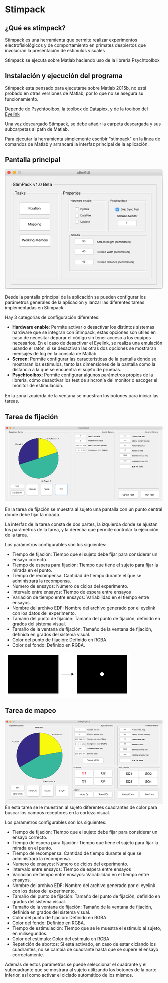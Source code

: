 # Stimpack

## ¿Qué es stimpack?

Stimpack es una herramienta que permite realizar experimentos electrofisiológicos y de comportamiento en primates despiertos que involucran la presentación de estímulos visuales

Stimpack se ejecuta sobre Matlab haciendo uso de la librería Psychtoolbox

## Instalación y ejecución del programa

Stimpack esta pensado para ejecutarse sobre Matlab 2015b, no está probado en otras versiones de Matlab, por lo que no se asegura su funcionamiento.

Depende de  [Psychtoolbox](http://psychtoolbox.org/), la toolbox de [Datapixx](http://vpixx.com/products/tools-for-mri/visual-testing-software/toolbox/), y de la toolbox del [Eyelink](https://es.mathworks.com/matlabcentral/fileexchange/3176-eyelink-toolbox)

Una vez descargado Stimpack, se debe añadir la carpeta descargada y sus subcarpetas al path de Matlab.

Para ejecutar la herramienta simplemente escribir "stimpack" en la linea de comandos de Matlab y arrancará la interfaz principal de la aplicación.

## Pantalla principal

![Interfaz principal de la aplicación](https://github.com/Shiul93/stimpack/blob/master/docs/latex/figures/main_gui.png?raw=true)

Desde la pantalla principal de la aplicación se pueden configurar los parámetros generales de la aplicación y lanzar las diferentes tareas implementadas en Stimpack.

Hay 3 categorías de configuración diferentes:

- **Hardware enable**: Permite activar o desactivar los distintos sistemas hardware que se integran con Stimpack, estas opciones son útiles en caso de necesitar depurar el código sin tener acceso a los equipos necesarios. En el caso de desactivar el Eyelink, se realiza una emulación usando el ratón, si se desactivan las otras dos opciones se mostraran mensajes de log en la consola de Matlab.
- **Screen**: Permite configurar las características de la pantalla donde se mostraran los estímulos, tanto las dimensiones de la pantalla como la distancia a la que se encuentra el sujeto de pruebas.
- **Psychtoolbox**: Permite configurar algunos parámetros propios de la librería, cómo desactivar los test de sincronía del monitor o escoger el monitor de estimulación.

En la zona izquierda de la ventana se muestran los botones para iniciar las tareas.

## Tarea de fijación

![Interfaz de la tarea de fijación](https://github.com/Shiul93/stimpack/blob/master/docs/latex/figures/fixation_gui.png?raw=true)

En la tarea de fijación se muestra al sujeto una pantalla con un  punto central donde debe fijar la mirada.

La interfaz de la tarea consta de dos partes, la izquierda donde se ajustan los parámetros de la tarea, y la derecha que permite controlar la ejecución de la tarea.

Los parámetros configurables son los siguientes:

- Tiempo de fijación: Tiempo que el sujeto debe fijar para considerar un ensayo correcto.
- Tiempo de espera para fijación: Tiempo que tiene el sujeto para fijar la mirada en el punto.
- Tiempo de recompensa: Cantidad de tiempo durante el que se administrará la recompensa.
- Numero de ensayos: Número de ciclos del experimento.
- Intervalo entre ensayos: Tiempo de espera entre ensayos
- Variación de tiempo entre ensayos: Variabilidad en el tiempo entre ensayos.
- Nombre del archivo EDF: Nombre del archivo generado por el eyelink con los datos del experimento.
- Tamaño del punto de fijación: Tamaño del punto de fijación, definido en grados del sistema visual.
- Tamaño de la ventana de fijación: Tamaño de la ventana de fijación, definida en grados del sistema visual.
- Color del punto de fijación: Definido en RGBA.
- Color del fondo: Definido en RGBA.

![](https://github.com/Shiul93/stimpack/blob/master/docs/latex/figures/fixation.png?raw=true)

## Tarea de mapeo
![Interfaz de la tarea de mapeo](https://github.com/Shiul93/stimpack/blob/master/docs/latex/figures/mapping_gui.png?raw=true)
En esta tarea se le muestran al sujeto diferentes cuadrantes de color para buscar los campos receptores en la corteza visual.

Los parámetros configurables son los siguientes:

- Tiempo de fijación: Tiempo que el sujeto debe fijar para considerar un ensayo correcto.
- Tiempo de espera para fijación: Tiempo que tiene el sujeto para fijar la mirada en el punto.
- Tiempo de recompensa: Cantidad de tiempo durante el que se administrará la recompensa.
- Numero de ensayos: Número de ciclos del experimento.
- Intervalo entre ensayos: Tiempo de espera entre ensayos
- Variación de tiempo entre ensayos: Variabilidad en el tiempo entre ensayos.
- Nombre del archivo EDF: Nombre del archivo generado por el eyelink con los datos del experimento.
- Tamaño del punto de fijación: Tamaño del punto de fijación, definido en grados del sistema visual.
- Tamaño de la ventana de fijación: Tamaño de la ventana de fijación, definida en grados del sistema visual.
- Color del punto de fijación: Definido en RGBA.
- Color del fondo: Definido en RGBA.
- Tiempo de estimulación: Tiempo que se le muestra el estimulo al sujeto, en milisegundos.
- Color del estimulo: Color del estimulo en RGBA
- Repetición de abortos: Si está activado, en caso de estar ciclando los cuadrantes, no se cambia de cuadrante hasta que se supere el ensayo correctamente.

Además de estos parámetros se puede seleccionar el cuadrante y el subcuadrante que se mostrará al sujeto utilizando los botones de la parte inferior, así como activar el ciclado automático de los mismos.


